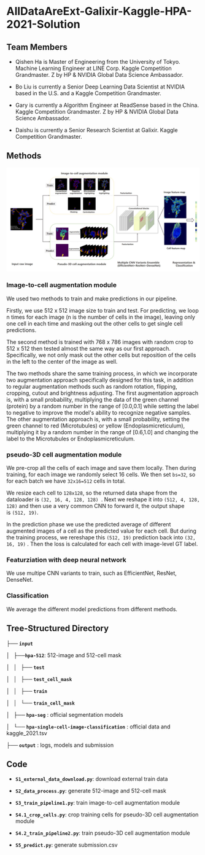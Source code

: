 # AllDataAreExt-Galixir-Kaggle-HPA-2021-Solution

##  Team Members

  - Qishen Ha is Master of Engineering from the University of Tokyo. Machine Learning Engineer at LINE Corp. Kaggle Competition Grandmaster. Z by HP & NVIDIA Global Data Science Ambassador.

  - Bo Liu is currently a Senior Deep Learning Data Scientist at NVIDIA based in the U.S. and a Kaggle Competition Grandmaster.

  - Gary is currently a Algorithm Engineer at ReadSense based in the China. Kaggle Competition Grandmaster. Z by HP & NVIDIA Global Data Science Ambassador.

  - Daishu is currently a Senior Research Scientist at Galixir. Kaggle Competition Grandmaster.

## Methods

![Overview of Methods](https://github.com/jxzly/AllDataAreExt-Galixir-Kaggle-HPA-2021-Solution/blob/main/fig/methods.jpg)

### Image-to-cell augmentation module

We used two methods to train and make predictions in our pipeline.

Firstly, we use 512 x 512 image size to train and test. For predicting, we loop n times for each image (n is the number of cells in the image), leaving only one cell in each time and masking out the other cells to get single cell predictions.

The second method is trained with 768 x 786 images with random crop to 512 x 512 then tested almost the same way as our first approach. Specifically, we not only mask out the other cells but reposition of the cells in the left to the center of the image as well.

The two methods share the same training process, in which we incorporate two augmentation approach specifically designed for this task, in addition to regular augmentation methods such as random rotation, flipping, cropping, cutout and brightness adjusting.
The first augmentation approach is, with a small probability, multiplying the data of the green channel (protein) by a random number in the range of [0.0,0.1] while setting the label to negative to improve the model's ability to recognize negative samples.
The other augmentation approach is, with a small probability, setting the green channel to red (Microtubules) or yellow (Endoplasmicreticulum), multiplying it by a random number in the range of [0.6,1.0] and changing the label to the Microtubules or Endoplasmicreticulum.

### pseudo-3D cell augmentation module

We pre-crop all the cells of each image and save them locally. Then during training, for each image we randomly select 16 cells. We then set `bs=32`, so for each batch we have `32x16=512` cells in total.

We resize each cell to `128x128`, so the returned data shape from the dataloader is `(32, 16, 4, 128, 128) `. Next we reshape it into `(512, 4, 128, 128)` and then use a very common CNN to forward it, the output shape is `(512, 19)`.

In the prediction phase we use the predicted average of different augmented images of a cell as the predicted value for each cell. But during the training process, we rereshape this `(512, 19)` prediction back into `(32, 16, 19)` . Then the loss is calculated for each cell with image-level GT label.

### Featurziation with deep neural network

We use multipe CNN variants to train, such as EfficientNet, ResNet, DenseNet.

### Classification

We average the different model predictions from different methods.

## Tree-Structured Directory

  **├── `input`**

  **│   ├──`hpa-512`**: 512-image and 512-cell mask

  **│   │   ├── `test`**

  **│   │   ├── `test_cell_mask`**

  **│   │   ├── `train`**

  **│   │   └── `train_cell_mask`**

  **│   ├── `hpa-seg`** : official segmentation models

  **│   └── `hpa-single-cell-image-classification`** : official data and kaggle_2021.tsv

  **├── `output`** :  logs, models and submission

## Code

  - **`S1_external_data_download.py`**: download external train data

  - **`S2_data_process.py`**: generate 512-image and 512-cell mask

  - **`S3_train_pipeline1.py`**: train image-to-cell augmentation module

  - **`S4.1_crop_cells.py`**: crop training cells for pseudo-3D cell augmentation module

  - **`S4.2_train_pipeline2.py`**: train pseudo-3D cell augmentation module

  - **`S5_predict.py`**: generate submission.csv
